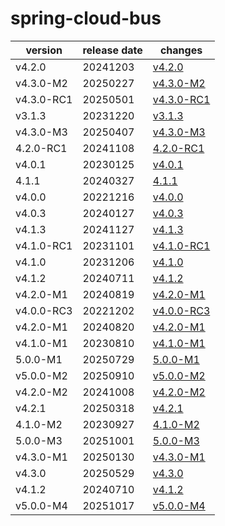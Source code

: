# spring-cloud-bus	


|version|release date|changes|
|---|---|---|
|v4.2.0|20241203|[v4.2.0](./v4.2.0-20241203.md)|
|v4.3.0-M2|20250227|[v4.3.0-M2](./v4.3.0-M2-20250227.md)|
|v4.3.0-RC1|20250501|[v4.3.0-RC1](./v4.3.0-RC1-20250501.md)|
|v3.1.3|20231220|[v3.1.3](./v3.1.3-20231220.md)|
|v4.3.0-M3|20250407|[v4.3.0-M3](./v4.3.0-M3-20250407.md)|
|4.2.0-RC1|20241108|[4.2.0-RC1](./4.2.0-RC1-20241108.md)|
|v4.0.1|20230125|[v4.0.1](./v4.0.1-20230125.md)|
|4.1.1|20240327|[4.1.1](./4.1.1-20240327.md)|
|v4.0.0|20221216|[v4.0.0](./v4.0.0-20221216.md)|
|v4.0.3|20240127|[v4.0.3](./v4.0.3-20240127.md)|
|v4.1.3|20241127|[v4.1.3](./v4.1.3-20241127.md)|
|v4.1.0-RC1|20231101|[v4.1.0-RC1](./v4.1.0-RC1-20231101.md)|
|v4.1.0|20231206|[v4.1.0](./v4.1.0-20231206.md)|
|v4.1.2|20240711|[v4.1.2](./v4.1.2-20240711.md)|
|v4.2.0-M1|20240819|[v4.2.0-M1](./v4.2.0-M1-20240819.md)|
|v4.0.0-RC3|20221202|[v4.0.0-RC3](./v4.0.0-RC3-20221202.md)|
|v4.2.0-M1|20240820|[v4.2.0-M1](./v4.2.0-M1-20240820.md)|
|v4.1.0-M1|20230810|[v4.1.0-M1](./v4.1.0-M1-20230810.md)|
|5.0.0-M1|20250729|[5.0.0-M1](./5.0.0-M1-20250729.md)|
|v5.0.0-M2|20250910|[v5.0.0-M2](./v5.0.0-M2-20250910.md)|
|v4.2.0-M2|20241008|[v4.2.0-M2](./v4.2.0-M2-20241008.md)|
|v4.2.1|20250318|[v4.2.1](./v4.2.1-20250318.md)|
|4.1.0-M2|20230927|[4.1.0-M2](./4.1.0-M2-20230927.md)|
|5.0.0-M3|20251001|[5.0.0-M3](./5.0.0-M3-20251001.md)|
|v4.3.0-M1|20250130|[v4.3.0-M1](./v4.3.0-M1-20250130.md)|
|v4.3.0|20250529|[v4.3.0](./v4.3.0-20250529.md)|
|v4.1.2|20240710|[v4.1.2](./v4.1.2-20240710.md)|
|v5.0.0-M4|20251017|[v5.0.0-M4](./v5.0.0-M4-20251017.md)|
